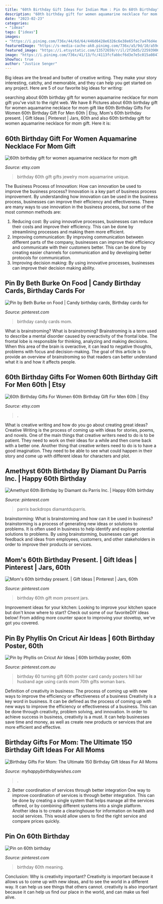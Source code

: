 ```yaml
---
title: "60th Birthday Gift Ideas For Indian Mom : Pin On 60th Birthday"
description: "60th birthday gift for women aquamarine necklace for mom gift"
date: "2023-02-23"
categories:
- "ideas"
tags: ["ideas"]
images:
- "https://i.pinimg.com/736x/44/6d/64/446d6428e6326c6e38e65fac7a476d4e.jpg"
featuredImage: "https://s-media-cache-ak0.pinimg.com/736x/a5/9d/10/a59d10ed3f87fc9aee122dd9aef9aa6a.jpg"
featured_image: "https://i.etsystatic.com/13572659/r/il/2f26d5/2259390606/il_fullxfull.2259390606_hmdn.jpg"
image: "https://i.pinimg.com/736x/41/13/fc/4113fcfabbcf6d3e7e5c015a08477b6e.jpg"
ShowToc: true
author: "Justice Senger"
---
```



Big ideas are the bread and butter of creative writing. They make your story interesting, catchy, and memorable, and they can help you get started on any project. Here are 5 of our favorite big ideas for writing:

	

		
searching about 60th birthday gift for women aquamarine necklace for mom gift you've visit to the right web. We have 8 Pictures about 60th birthday gift for women aquamarine necklace for mom gift like 60th Birthday Gifts For Women 60th Birthday Gift For Men 60th | Etsy, Mom&#039;s 60th birthday present. | Gift Ideas | Pinterest | Jars, 60th and also 60th birthday gift for women aquamarine necklace for mom gift. Here it is:
		
    
## 60th Birthday Gift For Women Aquamarine Necklace For Mom Gift

<img loading=lazy src="https://img1.etsystatic.com/111/0/5779111/il_fullxfull.860268581_g0yw.jpg" onerror="this.onerror=null;this.src='https://tse3.mm.bing.net/th?id=OIP.Lnim88d0pp3wSMv4EZnNOAHaGD&amp;pid=15.1';" alt="60th birthday gift for women aquamarine necklace for mom gift">

_Source: etsy.com_

>birthday 60th gift gifts jewelry mom aquamarine unique. 

	

The Business Process of Innovation: How can innovation be used to improve the business process?
Innovation is a key part of business process improvement. By understanding how innovation can be used in the business process, businesses can improve their efficiency and effectiveness. There are many ways to use innovation in the business process, but some of the most common methods are: 
1) Reducing cost: By using innovative processes, businesses can reduce their costs and improve their efficiency. This can be done by streamlining processes and making them more efficient. 
2) Improving communication: By improving communication between different parts of the company, businesses can improve their efficiency and communicate with their customers better. This can be done by creating easier channels for communication and by developing better protocols for communication. 
3) Improving decision making: By using innovative processes, businesses can improve their decision making ability.

    
## Pin By Beth Burke On Food | Candy Birthday Cards, Birthday Cards For

<img loading=lazy src="https://i.pinimg.com/736x/68/25/b9/6825b9ec4db87793813fa1e2add2e8c4---birthday-birthday-gifts.jpg" onerror="this.onerror=null;this.src='https://tse3.mm.bing.net/th?id=OIP.eomc5SujciW6NQP2NdN9hQHaJ4&amp;pid=15.1';" alt="Pin by Beth Burke on Food | Candy birthday cards, Birthday cards for">

_Source: pinterest.com_

>birthday candy cards mom. 

	

What is brainstroming?
What is brainstroming? Brainstroming is a term used to describe a mental disorder caused by overactivity of the frontal lobe. The frontal lobe is responsible for thinking, analyzing and making decisions. When this area of the brain is overactive, it can lead to negative thoughts, problems with focus and decision-making. The goal of this article is to provide an overview of brainstroming so that readers can better understand what it is and how it affects people.

    
## 60th Birthday Gifts For Women 60th Birthday Gift For Men 60th | Etsy

<img loading=lazy src="https://i.etsystatic.com/13572659/r/il/2f26d5/2259390606/il_fullxfull.2259390606_hmdn.jpg" onerror="this.onerror=null;this.src='https://tse4.mm.bing.net/th?id=OIP.3QWXMdjYwg5VgIYW6ESD9gHaF0&amp;pid=15.1';" alt="60th Birthday Gifts For Women 60th Birthday Gift For Men 60th | Etsy">

_Source: etsy.com_

>. 

	

What is creative writing and how do you go about creating great ideas?
Creative Writing is the process of coming up with ideas for stories, poems, and novels. One of the main things that creative writers need to do is to be patient. They need to work on their ideas for a while and then come back with a better one. Another thing that creative writers need to do is to have a good imagination. They need to be able to see what could happen in their story and come up with different ideas for characters and plot.

    
## Amethyst 60th Birthday By Diamant Du Parris Inc. | Happy 60th Birthday

<img loading=lazy src="https://i.pinimg.com/736x/41/13/fc/4113fcfabbcf6d3e7e5c015a08477b6e.jpg" onerror="this.onerror=null;this.src='https://tse3.mm.bing.net/th?id=OIP.rLrmBfJ3T1lf8pyutd9vSwHaHa&amp;pid=15.1';" alt="Amethyst 60th Birthday by Diamant du Parris Inc. | Happy 60th birthday">

_Source: pinterest.com_

>parris backdrops diamantduparris. 

	

brainstorming: What is brainstorming and how can it be used in business?
brainstorming is a process of generating new ideas or solutions to problems. It is often used in business to help identify and explore potential solutions to problems. By using brainstorming, businesses can get feedback and ideas from employees, customers, and other stakeholders in order to improve their products or services.

    
## Mom&#039;s 60th Birthday Present. | Gift Ideas | Pinterest | Jars, 60th

<img loading=lazy src="https://s-media-cache-ak0.pinimg.com/736x/a5/9d/10/a59d10ed3f87fc9aee122dd9aef9aa6a.jpg" onerror="this.onerror=null;this.src='https://tse3.mm.bing.net/th?id=OIP.2LgY_drdNpGU7prplAkhEwHaJ3&amp;pid=15.1';" alt="Mom&#039;s 60th birthday present. | Gift Ideas | Pinterest | Jars, 60th">

_Source: pinterest.com_

>birthday 60th gift mom present jars. 

	

Improvement ideas for your kitchen:
Looking to improve your kitchen space but don't know where to start? Check out some of our favoriteDIY ideas below! From adding more counter space to improving your stovetop, we've got you covered.

    
## Pin By Phyllis On Cricut Air Ideas | 60th Birthday Poster, 60th

<img loading=lazy src="https://i.pinimg.com/736x/df/51/c0/df51c06bed2f4462ce7004dc09037a56--cricut-explore-project-ideas.jpg" onerror="this.onerror=null;this.src='https://tse1.mm.bing.net/th?id=OIP.NuIbDpdFoTnhWHh2kU26MAHaJ4&amp;pid=15.1';" alt="Pin by Phyllis on Cricut Air Ideas | 60th birthday poster, 60th">

_Source: pinterest.com.au_

>birthday 60 turning gift 60th poster card candy posters hill bar husband age using cards mom 70th gifts woman bars. 

	

Definition of creativity in business: The process of coming up with new ways to improve the efficiency or effectiveness of a business
Creativity is a key word in business. It can be defined as the process of coming up with new ways to improve the efficiency or effectiveness of a business. This can be done through creativity, problem solving, and innovation. 
In order to achieve success in business, creativity is a must. It can help businesses save time and money, as well as create new products or services that are more efficient and effective.

    
## Birthday Gifts For Mom: The Ultimate 150 Birthday Gift Ideas For All Moms

<img loading=lazy src="https://www.myhappybirthdaywishes.com/wp-content/uploads/2018/05/moms-birthday-gift-idea.jpg" onerror="this.onerror=null;this.src='https://tse2.mm.bing.net/th?id=OIP.yjpOKb8SHcxkCvKvVmCrTwHaF7&amp;pid=15.1';" alt="Birthday Gifts For Mom: The Ultimate 150 Birthday Gift Ideas For All Moms">

_Source: myhappybirthdaywishes.com_

>. 

	

2) Better coordination of services through better integration
One way to improve coordination of services is through better integration. This can be done by creating a single system that helps manage all the services offered, or by combining different systems into a single platform. Another idea is to create a clearinghouse for information on health and social services. This would allow users to find the right service and compare prices quickly.

    
## Pin On 60th Birthday

<img loading=lazy src="https://i.pinimg.com/736x/44/6d/64/446d6428e6326c6e38e65fac7a476d4e.jpg" onerror="this.onerror=null;this.src='https://tse3.mm.bing.net/th?id=OIP.D77buR0ndeketf5t1grhSgHaFj&amp;pid=15.1';" alt="Pin on 60th birthday">

_Source: pinterest.com_

>birthday 60th meaning. 

	

Conclusion: Why is creativity important?
Creativity is important because it allows us to come up with new ideas, and to see the world in a different way. It can help us see things that others cannot. creativity is also important because it can help us find our place in the world, and can make us feel alive.

